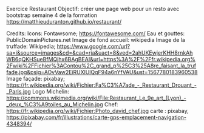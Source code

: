Exercice Restaurant
Objectif: créer une page web pour un resto avec bootstrap
semaine 4 de la formation
https://matthieuduranton.github.io/restaurant/

Credits:
Icons: Fontawsome; https://fontawesome.com/
Eau et gouttes: PublicDomainPictures.net
Image de fond accueil: wikipedia
Image de la truffade: Wikipedia; https://www.google.com/url?sa=i&source=images&cd=&cad=rja&uact=8&ved=2ahUKEwjerKHH8rnkAhWB6qQKHSueBfMQjhx6BAgBEAI&url=https%3A%2F%2Ffr.wikipedia.org%2Fwiki%2FFichier%3AContou%2C_grand_p%25C3%25A8re_faisant_la_truffade.jpg&psig=AOvVaw2EiRUXlUlQqF94a6nYfVAU&ust=1567780183960538
Image façade: pixabay; https://fr.wikipedia.org/wiki/Fichier:Fa%C3%A7ade_-_Restaurant_Drouant_-_Paris.jpg
Logo Michelin: https://commons.wikimedia.org/wiki/File:Restaurant_Le_9e_art_(Lyon)_-_deux_%C3%A9toiles_au_Michelin.jpg
Chef: https://fr.wikipedia.org/wiki/Fichier:Photo_david_chef.jpg
carte : pixabay, https://pixabay.com/fr/illustrations/carte-gps-emplacement-navigation-4348394/
